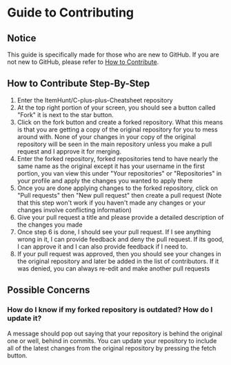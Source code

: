 # Guide to Contributing

## Notice
This guide is specifically made for those who are new to GitHub. If you are not new to GitHub, please refer to [How to Contribute](https://github.com/ItemHunt/C-plus-plus-Cheatsheet#how-to-contribute).

## How to Contribute Step-By-Step
1. Enter the ItemHunt/C-plus-plus-Cheatsheet repository
2. At the top right portion of your screen, you should see a button called "Fork" it is next to the star button.
3. Click on the fork button and create a forked repository. What this means is that you are getting a copy of the original repository for you to mess around with. None of your changes in your copy of the original repository will be seen in the main repository unless you make a pull request and I approve it for merging.
4. Enter the forked repository, forked repositories tend to have nearly the same name as the original except it has your username in the first portion, you van view this under "Your repositories" or "Repositories" in your profile and apply the changes you wanted to apply there
5. Once you are done applying changes to the forked repository, click on "Pull requests" then "New pull request" then create a pull request (Note that this step won't work if you haven't made any changes or your changes involve conflicting information)
6. Give your pull request a title and please provide a detailed description of the changes you made
7. Once step 6 is done, I should see your pull request. If I see anything wrong in it, I can provide feedback and deny the pull request. If its good, I can approve it and I can also provide feedback if I need to.
8. If your pull request was approved, then you should see your changes in the original repository and later be added in the list of contributors. If it was denied, you can always re-edit and make another pull requests

## Possible Concerns
### **How do I know if my forked repository is outdated? How do I update it?**
A message should pop out saying that your repository is behind the original one or well, behind in commits. You can update your repository to include all of the latest changes from the original repository by pressing the fetch button.
